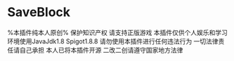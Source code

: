 # SaveBlock

%本插件纯本人原创%
保护知识产权 请支持正版游戏
本插件仅供个人娱乐和学习 环境使用JavaJdk1.8 Spigot1.8.8
请勿使用本插件进行任何违法行为 一切法律责任请自己承担
本人已将本插件开源 二改二创请遵守国家地方法律 

